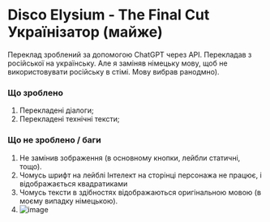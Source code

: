 # Disco Elysium - The Final Cut Українізатор (майже)
Переклад зроблений за допомогою ChatGPT через API. Перекладав з російської на українську.
Але я заміняв німецьку мову, щоб не використовувати російську в стімі. Мову вибрав ранодмно).

### Що зроблено
1. Перекладені діалоги;
2. Перекладені технічні тексти;

### Що не зроблено / баги
1. Не замінив зображення (в основному кнопки, лейбли статичні,  тощо). 
2. Чомусь шрифт на лейблі Інтелект на сторінці персонажа не працює, і відображається квадратиками
3. Чомусь тексти в здібностях відображаються оригінальною мовою (в моєму випадку німецькою).
4. ![image](https://github.com/user-attachments/assets/635d53ff-7dcc-4cc5-9fed-3d728035a209)
